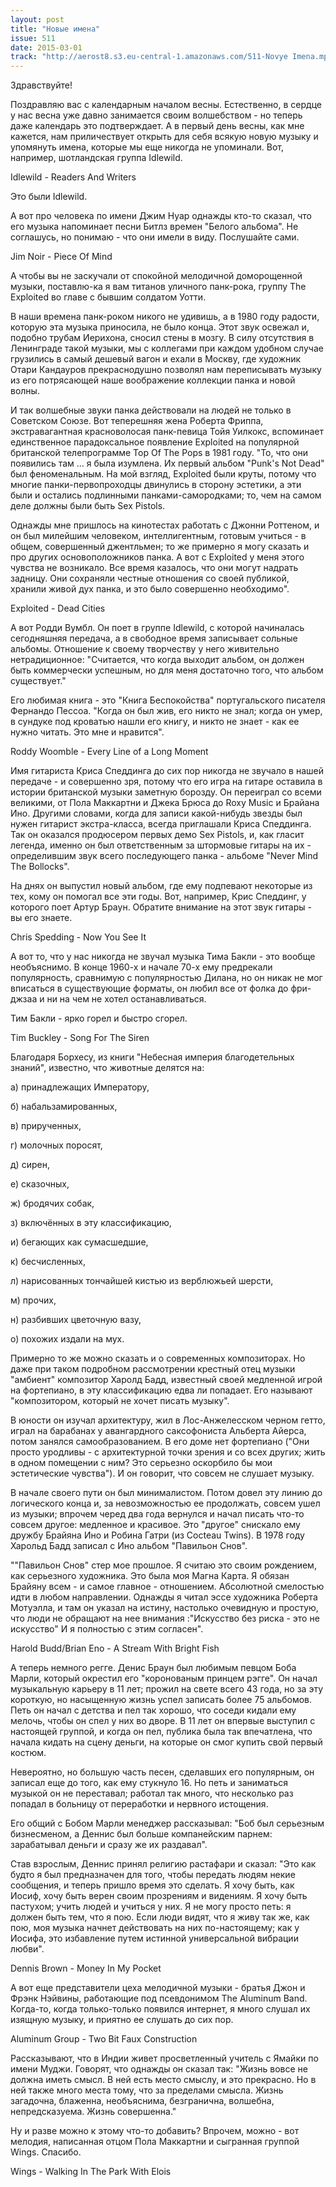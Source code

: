 ```yaml
---
layout: post
title: "Новые имена"
issue: 511
date: 2015-03-01
track: "http://aerost8.s3.eu-central-1.amazonaws.com/511-Novye Imena.mp3"
---
```


Здравствуйте!

Поздравляю вас с календарным началом весны. Естественно, в сердце у нас весна уже давно занимается своим волшебством - но теперь даже календарь это подтверждает. А в первый день весны, как мне кажется, нам приличествует открыть для себя всякую новую музыку и упомянуть имена, которые мы еще никогда не упоминали. Вот, например, шотландская группа Idlewild.

Idlewild - Readers And Writers

Это были Idlewild.

А вот про человека по имени Джим Нуар однажды кто-то сказал, что его музыка напоминает песни Битлз времен "Белого альбома". Не соглашусь, но понимаю - что они имели в виду. Послушайте сами.

Jim Noir - Piece Of Mind

А чтобы вы не заскучали от спокойной мелодичной доморощенной музыки, поставлю-ка я вам титанов уличного панк-рока, группу The Exploited во главе с бывшим солдатом Уотти.

В наши времена панк-роком никого не удивишь, а в 1980 году радости, которую эта музыка приносила, не было конца. Этот звук освежал и, подобно трубам Иерихона, сносил стены в мозгу. В силу отсутствия в Ленинграде такой музыки, мы с коллегами при каждом удобном случае грузились в самый дешевый вагон и ехали в Москву, где художник Отари Кандауров прекраснодушно позволял нам переписывать музыку из его потрясающей наше воображение коллекции панка и новой волны.

И так волшебные звуки панка действовали на людей не только в Советском Союзе. Вот теперешняя жена Роберта Фриппа, экстравагантная красноволосая панк-певица Тойя Уилкокс, вспоминает единственное парадоксальное появление Exploited на популярной британской телепрограмме Top Of The Pops в 1981 году. "То, что они появились там ... я была изумлена. Их первый альбом "Punk's Not Dead" был феноменальным. На мой взгляд, Exploited были круты, потому что многие панки-первопроходцы двинулись в сторону эстетики, а эти были и остались подлинными панками-самородками; то, чем на самом деле должны были быть Sex Pistols.

Однажды мне пришлось на кинотестах работать с Джонни Роттеном, и он был милейшим человеком, интеллигентным, готовым учиться - в общем, совершенный джентльмен; то же примерно я могу сказать и про других основоположников панка. А вот с Exploited у меня этого чувства не возникало. Все время казалось, что они могут надрать задницу. Они сохраняли честные отношения со своей публикой, хранили живой дух панка, и это было совершенно необходимо".

Exploited - Dead Cities

А вот Родди Вумбл. Он поет в группе Idlewild, с которой начиналась сегодняшняя передача, а в свободное время записывает сольные альбомы. Отношение к своему творчеству у него живительно нетрадиционное: "Считается, что когда выходит альбом, он должен быть коммерчески успешным, но для меня достаточно того, что альбом существует."

Его любимая книга - это "Книга Беспокойства" португальского писателя Фернандо Пессоа. "Когда он был жив, его никто не знал; когда он умер, в сундуке под кроватью нашли его книгу, и никто не знает - как ее нужно читать. Это мне и нравится".

Roddy Woomble - Every Line of a Long Moment

Имя гитариста Криса Спеддинга до сих пор никогда не звучало в нашей передаче - и совершенно зря, потому что его игра на гитаре оставила в истории британской музыки заметную борозду. Он переиграл со всеми великими, от Пола Маккартни и Джека Брюса до Roxy Music и Брайана Ино. Другими словами, когда для записи какой-нибудь звезды был нужен гитарист экстра-класса, всегда приглашали Криса Спеддинга. Так он оказался продюсером первых демо Sex Pistols, и, как гласит легенда, именно он был ответственным за штормовые гитары на их - определившим звук всего последующего панка - альбоме "Never Mind The Bollocks".

На днях он выпустил новый альбом, где ему подпевают некоторые из тех, кому он помогал все эти годы. Вот, например, Крис Спеддинг, у которого поет Артур Браун. Обратите внимание на этот звук гитары - вы его знаете.

Chris Spedding - Now You See It

А вот то, что у нас никогда не звучал музыка Тима Бакли - это вообще необъяснимо. В конце 1960-х и начале 70-х ему предрекали популярность, сравнимую с популярностью Дилана, но он никак не мог вписаться в существующие форматы, он любил все от фолка до фри-джзаа и ни на чем не хотел останавливаться.

Тим Бакли - ярко горел и быстро сгорел.

Tim Buckley - Song For The Siren

Благодаря Борхесу, из книги "Небесная империя благодетельных знаний", известно, что животные делятся на:

а) принадлежащих Императору,

б) набальзамированных,

в) прирученных,

г) молочных поросят,

д) сирен,

е) сказочных,

ж) бродячих собак,

з) включённых в эту классификацию,

и) бегающих как сумасшедшие,

к) бесчисленных,

л) нарисованных тончайшей кистью из верблюжьей шерсти,

м) прочих,

н) разбивших цветочную вазу,

о) похожих издали на мух.

Примерно то же можно сказать и о современных композиторах. Но даже при таком подробном рассмотрении крестный отец музыки "амбиент" композитор Харолд Бадд, известный своей медленной игрой на фортепиано, в эту классификацию едва ли попадает. Его называют "композитором, который не хочет писать музыку".

В юности он изучал архитектуру, жил в Лос-Анжелесском черном гетто, играл на барабанах у авангардного саксофониста Альберта Айерса, потом занялся самообразованием. В его доме нет фортепиано ("Они просто уродливы - с архитектурной точки зрения и со всех других; жить в одном помещении с ним? Это серьезно оскорбило бы мои эстетические чувства"). И он говорит, что совсем не слушает музыку.

В начале своего пути он был минималистом. Потом довел эту линию до логического конца и, за невозможностью ее продолжать, совсем ушел из музыки; впрочем черед два года вернулся и начал писать что-то совсем другое: медленное и красивое. Это "другое" снискало ему дружбу Брайяна Ино и Робина Гатри (из Cocteau Twins). В 1978 году Харольд Бадд записал с Ино альбом "Павильон Снов".

""Павильон Снов" стер мое прошлое. Я считаю это своим рождением, как серьезного художника. Это была моя Магна Карта. Я обязан Брайяну всем - и самое главное - отношением. Абсолютной смелостью идти в любом направлении. Однажды я читал эссе художника Роберта Мотуэлла, и там он указал на истину, настолько очевидную и простую, что люди не обращают на нее внимания :"Искусство без риска - это не искусство" И я полностью с этим согласен".

Harold Budd/Brian Eno - A Stream With Bright Fish

А теперь немного регге. Денис Браун был любимым певцом Боба Марли, который окрестил его "коронованым принцем рэгге". Он начал музыкальную карьеру в 11 лет; прожил на свете всего 43 года, но за эту короткую, но насыщенную жизнь успел записать более 75 альбомов. Петь он начал с детства и пел так хорошо, что соседи кидали ему мелочь, чтобы он спел у них во дворе. В 11 лет он впервые выступил с настоящей группой, и когда он пел, публика была так впечатлена, что начала кидать на сцену деньги, на которые он смог купить свой первый костюм.

Невероятно, но большую часть песен, сделавших его популярным, он записал еще до того, как ему стукнуло 16. Но петь и заниматься музыкой он не переставал; работал так много, что несколько раз попадал в больницу от переработки и нервного истощения.

Его общий с Бобом Марли менеджер рассказывал: "Боб был серьезным бизнесменом, а Деннис был больше компанейским парнем: зарабатывал деньги и сразу же их раздавал".

Став взрослым, Деннис принял религию растафари и сказал: "Это как будто я был предназначен для того, чтобы передать людям некие сообщения, и теперь пришло время это сделать. Я хочу быть, как Иосиф, хочу быть верен своим прозрениям и видениям. Я хочу быть пастухом; учить людей и учиться у них. Я не могу просто петь: я должен быть тем, что я пою. Если люди видят, что я живу так же, как пою, моя музыка начнет действовать на них по-настоящему; как у Иосифа, это избавление путем истинной универсальной вибрации любви".

Dennis Brown - Money In My Pocket

А вот еще представители цеха мелодичной музыки - братья Джон и Фрэнк Нэйвины, работающие под псевдонимом The Aluminum Band. Когда-то, когда только-только появился интернет, я много слушал их изящную музыку, и приятно ее слушать до сих пор.

Aluminum Group - Two Bit Faux Construction

Рассказывают, что в Индии живет просветленный учитель с Ямайки по имени Муджи. Говорят, что однажды он сказал так: "Жизнь вовсе не должна иметь смысл. В ней есть место смыслу, и это прекрасно. Но в ней также много места тому, что за пределами смысла. Жизнь загадочна, блаженна, необъяснима, безгранична, волшебна, непредсказуема. Жизнь совершенна."

Ну и разве можно к этому что-то добавить? Впрочем, можно - вот мелодия, написанная отцом Пола Маккартни и сыгранная группой Wings. Спасибо.

Wings - Walking In The Park With Elois
